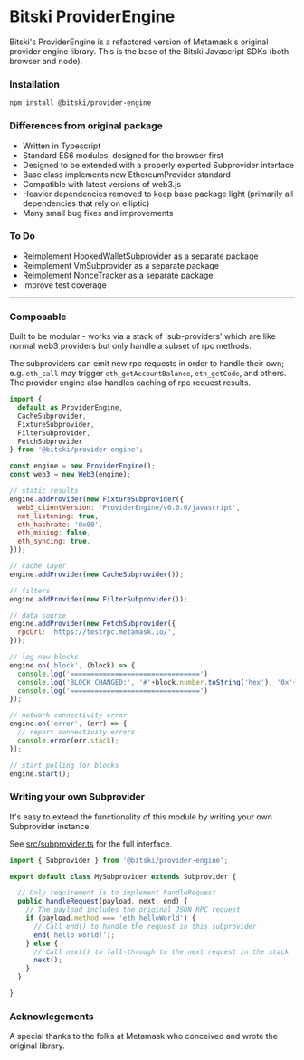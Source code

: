 # Bitski ProviderEngine

Bitski's ProviderEngine is a refactored version of Metamask's original provider engine library. This is the base of the Bitski Javascript SDKs (both browser and node).

### Installation

`npm install @bitski/provider-engine`

### Differences from original package

- Written in Typescript
- Standard ES6 modules, designed for the browser first
- Designed to be extended with a properly exported Subprovider interface
- Base class implements new EthereumProvider standard
- Compatible with latest versions of web3.js
- Heavier dependencies removed to keep base package light (primarily all dependencies that rely on elliptic)
- Many small bug fixes and improvements

### To Do

- Reimplement HookedWalletSubprovider as a separate package
- Reimplement VmSubprovider as a separate package
- Reimplement NonceTracker as a separate package
- Improve test coverage

---

### Composable

Built to be modular - works via a stack of 'sub-providers' which are like normal web3 providers but only handle a subset of rpc methods.

The subproviders can emit new rpc requests in order to handle their own;  e.g. `eth_call` may trigger `eth_getAccountBalance`, `eth_getCode`, and others.
The provider engine also handles caching of rpc request results.

```js
import {
  default as ProviderEngine,
  CacheSubprovider,
  FixtureSubprovider,
  FilterSubprovider,
  FetchSubprovider
} from '@bitski/provider-engine';

const engine = new ProviderEngine();
const web3 = new Web3(engine);

// static results
engine.addProvider(new FixtureSubprovider({
  web3_clientVersion: 'ProviderEngine/v0.0.0/javascript',
  net_listening: true,
  eth_hashrate: '0x00',
  eth_mining: false,
  eth_syncing: true,
}));

// cache layer
engine.addProvider(new CacheSubprovider());

// filters
engine.addProvider(new FilterSubprovider());

// data source
engine.addProvider(new FetchSubprovider({
  rpcUrl: 'https://testrpc.metamask.io/',
}));

// log new blocks
engine.on('block', (block) => {
  console.log('================================')
  console.log('BLOCK CHANGED:', '#'+block.number.toString('hex'), '0x'+block.hash.toString('hex'))
  console.log('================================')
});

// network connectivity error
engine.on('error', (err) => {
  // report connectivity errors
  console.error(err.stack);
});

// start polling for blocks
engine.start();
```


### Writing your own Subprovider

It's easy to extend the functionality of this module by writing your own Subprovider instance.

See [src/subprovider.ts](/src/subprovider.ts) for the full interface.

```typescript
import { Subprovider } from '@bitski/provider-engine';

export default class MySubprovider extends Subprovider {

  // Only requirement is to implement handleRequest
  public handleRequest(payload, next, end) {
    // The payload includes the original JSON RPC request
    if (payload.method === 'eth_helloWorld') {
      // Call end() to handle the request in this subprovider
      end('hello world!');
    } else {
      // Call next() to fall-through to the next request in the stack
      next();
    }
  }

}
```

### Acknowlegements

A special thanks to the folks at Metamask who conceived and wrote the original library.
